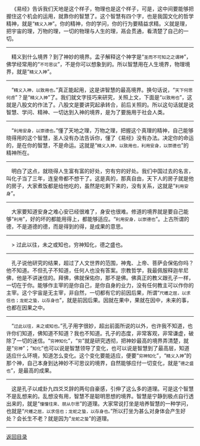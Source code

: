 &emsp;《易经》告诉我们天地是这个样子，物理也是这个样子，可是，这中间要能够把握住这个机会的运用，就靠你的智慧了。这个智慧有四个字，也是我国文化的哲学精神，就是“``精义入神``”。你的精神，你的学问，你的行为要精益求精。义就是理，把宇宙的理，万物的理，一切的物理与人生的理，鬲会贯通，看清楚了自己的一切。
___
&emsp;精义到什么境界？到了神妙的境界。孟子解释这个神字是“``圣而不可知之之谓神``”，佛学经常用的“``不可思议``”，不是你可以想象到的。所以智慧用在人生境界，物理境界，就是“``精义入神``”。
___
&emsp;“``精义入神，以致用也。``”真正能起用，这是讲智慧的最高境界。换句话说，“``天下何思何虑``”？是“``精义入神``”了。我们就文字技巧来研究，关照上文，下面是“``以致用也``”，这就是八股文的作法了。八股文是要讲究起承转合，前后关照的。所以这句话就是说智慧、学问、精神、一切达到入神的境界，是为了要施用于社会人类。
___
&emsp;“``利用安身，以崇德也。``”懂了天地之理，万物之理，把握这个真理的精神，自己能够晓得用的这个智慧，圣人没有办法告诉你，懂了《易经》没有办法。决定你的命运的，是在你的智慧，不是命运。这就是“``精义入神，以致用也，利用安身，以崇德也``”的精神所在。
___
&emsp;明白了这点，就晓得人生富有富的好处，穷有穷的好处。我们中国过去的名言，叫化子当了三年，连皇帝都不想干了。这是真的，那真自由，天下人的房子就是他的房子，大家煮饭都是给他吃的，虽然是吃剩下来的，没有关系，这就是“``利用安身``”。
___
&emsp;大家要知道安身之难心安已经很难了，身安也很难。修道的境界就是要自己能够“``利用``”，好的坏的都能用得上，都能够适应。“``利用安身，以崇德也``”。上古所谓的德，不是道德的德，而是得到的得，是成果的意思。
___
&emsp;> 过此以往，未之或知也，穷神知化，德之盛也。
___
&emsp;孔子说他研究的结果，超过了人文世界的范围，神鬼、上帝、菩萨会保佑你吗？他不知道。不但孔子不知道，任何人也没有答案。宗教哲学，我最佩服释迦牟尼佛，他是不讲迷信的。拜佛，佛就保佑你，那不是佛。佛真正的教义跟孔子一样，一切在于你。能够作主宰的是你自己，是你自身的业力，没有任何教主可以作你的主宰。这个宇宙是无主宰，非自然，一切都有它的前因后果，所谓“``尺蠖之屈，以求信也；龙蛇之蛰，以存身也``”，就是前因后果。因就在果中，果就在因中，未来的事，也都在因果之中。
___
&emsp;“``过此以往，未之或知也。``”孔子用字很妙，超出前面所说的以外，也许我不知道，也许你们知道，佛知道不知道？我也不知道。孔子的态度，非常客观，非常谦虚，破除了一切的迷信。“``穷神知化``”，“``穷``”就是研究透彻，把神妙最高的境界弄清楚，就是“``穷神``”；“``知化``”也可以说是智慧领导了变化，也可以说是智慧到了最高层，知道适应什么环境，知道怎么变化。这个变化要能适应，便要“``穷神知化``”，“``精义入神``”的那个神，自己本身到达神妙不可思议的境界，自然能够应付一切变化，就是“``德之盛也``”，是最高的成果。
___
&emsp;这是孔子以咸卦九四爻爻辞的两句自豪感，引伸了这么多的道理。可是这个智慧不是乱想来的。乱想没有用，智慧不是聪明思想的境界。智慧是宁静到极点自行透出来的，就是“``憧憧往来、朋从尔思``”的道理。大家常说打坐是培养智慧的一种学问，也就是“``尺蠖之屈，以求信也；龙蛇之蛰，以存身也。``”所以打坐为甚么对身体会产生好处？会长生不老？就是因为“``龙蛇之蛰``”的道理。
___
[返回目录](../../master/README.md#目录)